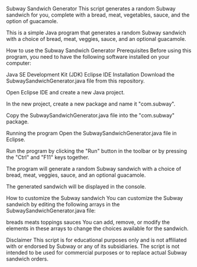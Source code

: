 Subway Sandwich Generator
This script generates a random Subway sandwich for you, complete with a bread, meat, vegetables, sauce, and the option of guacamole.

This is a simple Java program that generates a random Subway sandwich with a choice of bread, meat, veggies, sauce, and an optional guacamole.

How to use the Subway Sandwich Generator
Prerequisites
Before using this program, you need to have the following software installed on your computer:

Java SE Development Kit (JDK)
Eclipse IDE
Installation
Download the SubwaySandwichGenerator.java file from this repository.

Open Eclipse IDE and create a new Java project.

In the new project, create a new package and name it "com.subway".

Copy the SubwaySandwichGenerator.java file into the "com.subway" package.

Running the program
Open the SubwaySandwichGenerator.java file in Eclipse.

Run the program by clicking the "Run" button in the toolbar or by pressing the "Ctrl" and "F11" keys together.

The program will generate a random Subway sandwich with a choice of bread, meat, veggies, sauce, and an optional guacamole.

The generated sandwich will be displayed in the console.

How to customize the Subway sandwich
You can customize the Subway sandwich by editing the following arrays in the SubwaySandwichGenerator.java file:

breads
meats
toppings
sauces
You can add, remove, or modify the elements in these arrays to change the choices available for the sandwich.


Disclaimer
This script is for educational purposes only and is not affiliated with or endorsed by Subway or any of its subsidiaries. The script is not intended to be used for commercial purposes or to replace actual Subway sandwich orders.
